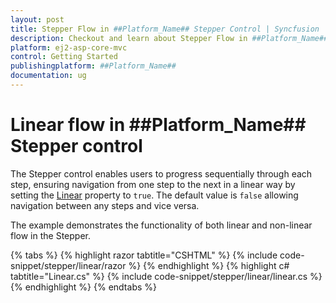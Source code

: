 ```yaml
---
layout: post
title: Stepper Flow in ##Platform_Name## Stepper Control | Syncfusion
description: Checkout and learn about Stepper Flow in ##Platform_Name## Stepper control of Syncfusion Essential JS 2 and more details.
platform: ej2-asp-core-mvc
control: Getting Started
publishingplatform: ##Platform_Name##
documentation: ug
---
```


# Linear flow in ##Platform_Name## Stepper control

The Stepper control enables users to progress sequentially through each step, ensuring navigation from one step to the next in a linear way by setting the [Linear](https://help.syncfusion.com/cr/aspnetmvc-js2/Syncfusion.EJ2.Navigations.Stepper.html#Syncfusion_EJ2_Navigations_Stepper_Linear) property to `true`. The default value is `false` allowing navigation between any steps and vice versa.

The example demonstrates the functionality of both linear and non-linear flow in the Stepper.

{% tabs %}
{% highlight razor tabtitle="CSHTML" %}
{% include code-snippet/stepper/linear/razor %}
{% endhighlight %}
{% highlight c# tabtitle="Linear.cs" %}
{% include code-snippet/stepper/linear/linear.cs %}
{% endhighlight %}
{% endtabs %}
